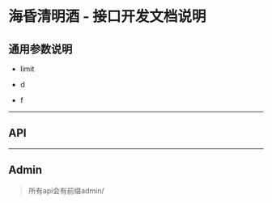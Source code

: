 # 海昏清明酒 - 接口开发文档说明

## 通用参数说明

- limit

- d

- f

---

## API






---

## Admin

> 所有api会有前缀admin/



